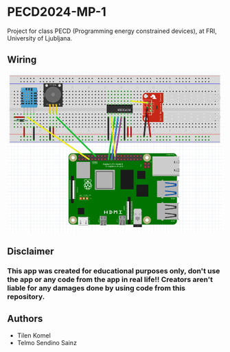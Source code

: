 # PECD2024-MP-1

Project for class PECD (Programming energy constrained devices), at FRI, University of Ljubljana.

## Wiring

![Wiring diagram](https://raw.githubusercontent.com/KomelT/PECD2024-MP-1/refs/heads/main/wiring/wiring.png)

## Disclaimer

### This app was created for educational purposes only, don't use the app or any code from the app in real life!! Creators aren't liable for any damages done by using code from this repository.

## Authors

- Tilen Komel
- Telmo Sendino Sainz
